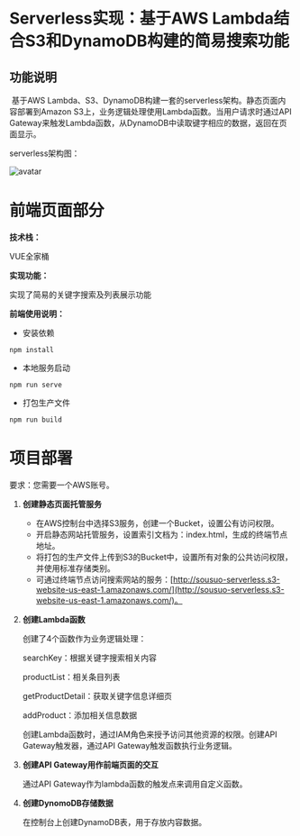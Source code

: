 # Serverless实现：基于AWS Lambda结合S3和DynamoDB构建的简易搜索功能

## 功能说明

​	基于AWS Lambda、S3、DynamoDB构建一套的serverless架构。静态页面内容部署到Amazon S3上，业务逻辑处理使用Lambda函数。当用户请求时通过API Gateway来触发Lambda函数，从DynamoDB中读取键字相应的数据，返回在页面显示。

serverless架构图：

![avatar](https://s3.amazonaws.com/sousuo-serverless/Architecture+diagram.png)

# 前端页面部分

**技术栈：**

VUE全家桶

**实现功能：**

实现了简易的关键字搜索及列表展示功能

**前端使用说明：**

- 安装依赖

```
npm install
```

- 本地服务启动

```
npm run serve
```

- 打包生产文件

```
npm run build
```



# 项目部署

要求：您需要一个AWS账号。

1. **创建静态页面托管服务**

   - 在AWS控制台中选择S3服务，创建一个Bucket，设置公有访问权限。
   - 开启静态网站托管服务，设置索引文档为：index.html，生成的终端节点地址。
   - 将打包的生产文件上传到S3的Bucket中，设置所有对象的公共访问权限，并使用标准存储类别。
   - 可通过终端节点访问搜索网站的服务：[http://sousuo-serverless.s3-website-us-east-1.amazonaws.com/](http://sousuo-serverless.s3-website-us-east-1.amazonaws.com/)。

2. **创建Lambda函数**

   创建了4个函数作为业务逻辑处理：

   searchKey：根据关键字搜索相关内容

   productList：相关条目列表

   getProductDetail：获取关键字信息详细页

   addProduct：添加相关信息数据

   创建Lambda函数时，通过IAM角色来授予访问其他资源的权限。创建API Gateway触发器，通过API Gateway触发函数执行业务逻辑。

3. **创建API Gateway用作前端页面的交互**

   通过API Gateway作为lambda函数的触发点来调用自定义函数。

4. **创建DynomoDB存储数据**

   在控制台上创建DynamoDB表，用于存放内容数据。

